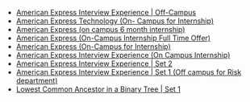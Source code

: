 - [American Express Interview Experience | Off-Campus](https://www.geeksforgeeks.org/american-express-interview-experience-off-campus/)
- [American Express Technology (On- Campus for Internship)](https://www.geeksforgeeks.org/american-express-technology-on-campus-for-internship/)
- [American Express (on campus 6 month internship)](https://www.geeksforgeeks.org/american-express-on-campus-6-month-internship/)
- [American Express (On-Campus Internship
 Full Time Offer)](https://www.geeksforgeeks.org/american-express-on-campus-internship-full-time-offer/)
- [American Express (On-Campus for Internship)](https://www.geeksforgeeks.org/american-express-on-campus-for-internship/)
- [American Express Interview Experience (On Campus Internship)](https://www.geeksforgeeks.org/american-express-interview-experience-on-campus-internship/)
- [American Express Interview Experience | Set 2](https://www.geeksforgeeks.org/american-express-interview-experience-set-2/)
- [American Express Interview Experience | Set 1 (Off campus for Risk department)](https://www.geeksforgeeks.org/american-express-interview-experience-set-1-off-campus-for-risk-department/)
- [Lowest Common Ancestor in a Binary Tree | Set 1](https://www.geeksforgeeks.org/lowest-common-ancestor-binary-tree-set-1/)